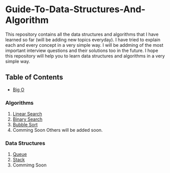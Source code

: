 # Guide-To-Data-Structures-And-Algorithm

This repository contains all the data structures and algorithms that I have learned so far (will be adding new topics everyday). I have tried to explain each and every concept in a very simple way. I will be addming of the most important interview questions and their solutions too in the future. I hope this repository will help you to learn data structures and algorithms in a very simple way.

## Table of Contents

- [Big O](https://github.com/BinayakJha/Guide-To-Data-Structures-And-Algorithm/blob/main/1-BigO.md)
### Algorithms

1) [Linear Search](https://github.com/BinayakJha/Guide-To-Data-Structures-And-Algorithm/blob/main/algorithms/1%20LinearSearch/LinearSearch.md)
2) [Binary Search](https://github.com/BinayakJha/Guide-To-Data-Structures-And-Algorithm/blob/main/algorithms/2%20BinarySearch/BinarySearch.md)
3) [Bubble Sort](https://github.com/BinayakJha/Guide-To-Data-Structures-And-Algorithm/blob/main/algorithms/3%20BubbleSort/BubbleSort.md)
4) Comming Soon
Others will be added soon.

### Data Structures

1) [Queue](https://github.com/BinayakJha/Guide-To-Data-Structures-And-Algorithm/blob/main/DataStructures/Queue/Queue.md)
2) [Stack](https://github.com/BinayakJha/Guide-To-Data-Structures-And-Algorithm/blob/main/DataStructures/Stack/Stack.md)
3) Commimg Soon